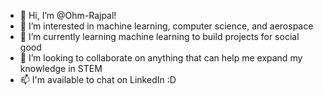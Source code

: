 - 👋 Hi, I’m @Ohm-Rajpal!
- 👀 I’m interested in machine learning, computer science, and aerospace
- 🌱 I’m currently learning machine learning to build projects for social good
- 💞️ I’m looking to collaborate on anything that can help me expand my knowledge in STEM
- 📫 I'm available to chat on LinkedIn :D

<!---
Ohm-Rajpal/Ohm-Rajpal is a ✨ special ✨ repository because its `README.md` (this file) appears on your GitHub profile.
You can click the Preview link to take a look at your changes.
--->
